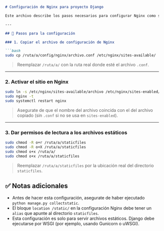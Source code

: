 ````markdown
# Configuración de Nginx para proyecto Django

Este archivo describe los pasos necesarios para configurar Nginx como servidor web para el proyecto Django.

---

## 🔧 Pasos para la configuración

### 1. Copiar el archivo de configuración de Nginx

```bash
sudo cp /ruta/a/config/nginx/archivo.conf /etc/nginx/sites-available/
````

> Reemplazar `/ruta/a/` con la ruta real donde esté el archivo `.conf`.

---

### 2. Activar el sitio en Nginx

```bash
sudo ln -s /etc/nginx/sites-available/archivo /etc/nginx/sites-enabled/
sudo nginx -t
sudo systemctl restart nginx
```

> Asegurate de que el nombre del archivo coincida con el del archivo copiado (sin `.conf` si no se usa en `sites-enabled`).

---

### 3. Dar permisos de lectura a los archivos estáticos

```bash
sudo chmod -R o+r /ruta/a/staticfiles
sudo chmod -R o+X /ruta/a/staticfiles
sudo chmod o+x /ruta/a/
sudo chmod o+x /ruta/a/staticfiles
```

> Reemplazar `/ruta/a/staticfiles` por la ubicación real del directorio `staticfiles`.

## ✅ Notas adicionales

* Antes de hacer esta configuración, asegurate de haber ejecutado `python manage.py collectstatic`.
* El bloque `location /static/` en la configuración Nginx debe tener un `alias` que apunte al directorio `staticfiles`.
* Esta configuración es solo para servir archivos estáticos. Django debe ejecutarse por WSGI (por ejemplo, usando Gunicorn o uWSGI).
